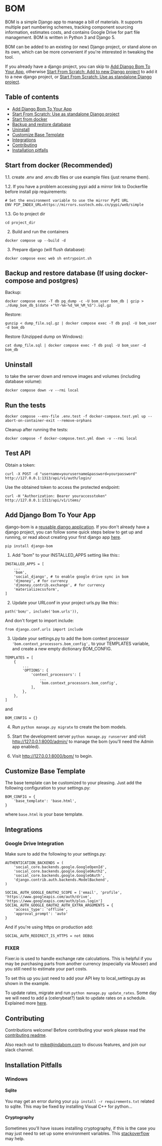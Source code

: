 # BOM

BOM is a simple Django app to manage a bill of materials. It supports multiple part numbering schemes, tracking component sourcing information, estimates costs, and contains Google Drive for part file management. BOM is written in Python 3 and Django 5.

BOM can be added to an existing (or new) Django project, or stand alone on its own, which can be more convenient if you're interested in tweaking the tool. 

If you already have a django project, you can skip to [Add Django Bom To Your App](#add-django-bom-to-your-app), otherwise [Start From Scratch: Add to new Django project](#start-from-scratch-add-to-a-new-django-project) to add it to a new django project, or [Start From Scratch: Use as standalone Django project](#start-from-scratch-use-as-a-standalone-django-project).

## Table of contents
   * [Add Django Bom To Your App](#add-django-bom-to-your-app)
   * [Start From Scratch: Use as standalone Django project](#start-from-scratch-use-as-a-standalone-django-project)
   * [Start from docker](#start-from-docker-recommended)
   * [Backup and restore database](#backup-and-restore-database-if-using-docker-compose-and-postgres)
   * [Uninstall](#uninstall)
   * [Customize Base Template](#customize-base-template)
   * [Integrations](#integrations)
   * [Contributing](#contributing)
   * [Installation pitfalls](#installation-pitfalls)

## Start from docker (Recommended)
1.1. create .env and .env.db files or use example files (just rename them).

1.2. If you have a problem accessing pypi add a mirror link to Dockerfile before install pip requirements:
```
# Set the environment variable to use the mirror PyPI URL
ENV PIP_INDEX_URL=https://mirrors.sustech.edu.cn/pypi/web/simple
```
1.3. Go to project dir
```
cd project_dir
```
2. Build and run the containers
```
docker compose up --build -d
```
3. Prepare django (will flush database):
```
docker compose exec web sh entrypoint.sh
```

## Backup and restore database (If using docker-compose and postgres)
Backup:
```
docker compose exec -T db pg_dump -c -U bom_user bom_db | gzip > ./dump_bom_db_$(date +"%Y-%m-%d_%H_%M_%S").sql.gz
```
Restore:
```
gunzip < dump_file.sql.gz | docker compose exec -T db psql -U bom_user -d bom_db
```
Restore (Unzipped dump on Windows):
```
cat dump_file.sql | docker compose exec -T db psql -U bom_user -d bom_db
```

## Uninstall
to take the server down and remove images and volumes (including database volume):
```
docker compose down -v --rmi local
```

## Run the tests
```
docker compose --env-file .env.test -f docker-compose.test.yml up --abort-on-container-exit --remove-orphans
```
Cleanup after running the tests:
```
docker compose -f docker-compose.test.yml down -v --rmi local
```

## Test API
Obtain a token:
```
curl -X POST -d "username=yourusername&password=yourpassword" http://127.0.0.1:1313/api/v1/auth/login/
```
Use the obtained token to access the protected endpoint:
```
curl -H "Authorization: Bearer youraccesstoken" http://127.0.0.1:1313/api/v1/items/
```

## Add Django Bom To Your App
django-bom is a [reusable django application](https://docs.djangoproject.com/en/1.11/intro/reusable-apps/). If you don't already have a django project, you can follow some quick steps below to get up and running, or read about creating your first django app [here](https://docs.djangoproject.com/en/1.11/intro/tutorial01/).

```
pip install django-bom
```

1. Add "bom" to your INSTALLED_APPS setting like this::

```
INSTALLED_APPS = [
    ...
    'bom',
    'social_django', # to enable google drive sync in bom
    'djmoney', # for currency
    'djmoney.contrib.exchange', # for currency
    'materializecssform',
]
```

2. Update your URLconf in your project urls.py like this::

```
path('bom/', include('bom.urls')),
```

And don't forget to import include:

```
from django.conf.urls import include
```

3. Update your settings.py to add the bom context processor `'bom.context_processors.bom_config',` to your TEMPLATES variable, and create a new empty dictionary BOM_CONFIG.

```
TEMPLATES = [
    {
        ...
        'OPTIONS': {
            'context_processors': [
                ...
                'bom.context_processors.bom_config',
            ],
        },
    },
]
```

and

```
BOM_CONFIG = {}
```

4. Run `python manage.py migrate` to create the bom models.

5. Start the development server `python manage.py runserver` and visit http://127.0.0.1:8000/admin/
   to manage the bom (you'll need the Admin app enabled).

6. Visit http://127.0.0.1:8000/bom/ to begin.

## Customize Base Template
The base template can be customized to your pleasing. Just add the following configuration to your settings.py:

```
BOM_CONFIG = {
    'base_template': 'base.html',
}
```

where `base.html` is your base template.

## Integrations

### Google Drive Integration
Make sure to add the following to your settings.py:
```
AUTHENTICATION_BACKENDS = (
    'social_core.backends.google.GoogleOpenId',
    'social_core.backends.google.GoogleOAuth2',
    'social_core.backends.google.GoogleOAuth',
    'django.contrib.auth.backends.ModelBackend',
)

SOCIAL_AUTH_GOOGLE_OAUTH2_SCOPE = ['email', 'profile', 'https://www.googleapis.com/auth/drive', 'https://www.googleapis.com/auth/plus.login']
SOCIAL_AUTH_GOOGLE_OAUTH2_AUTH_EXTRA_ARGUMENTS = {
    'access_type': 'offline',
    'approval_prompt': 'auto'
}
``` 
And if you're using https on production add:
```
SOCIAL_AUTH_REDIRECT_IS_HTTPS = not DEBUG
```

### FIXER
Fixer.io is used to handle exchange rate calculations. This is helpful if you may be purchasing parts from another currency (especially via Mouser) and you still need to estimate your part costs.

To set this up you just need to add your API key to local_settings.py as shown in the example.

To update rates, migrate and run `python manage.py update_rates`. Some day we will need to add a (celerybeat?) task to update rates on a schedule. Explained more [here](https://github.com/django-money/django-money#working-with-exchange-rates).

## Contributing

Contributions welcome! Before contributing your work please read the [contributing readme](https://github.com/mpkasp/django-bom/blob/master/CONTRIBUTING.md).

Also reach out to mike@indabom.com to discuss features, and join our slack channel.

## Installation Pitfalls

### Windows
#### Sqlite
You may get an error during your `pip install -r requirements.txt` related to sqlite. This may be fixed by installing Visual C++ for python...

#### Cryptography
Sometimes you'll have issues installing cryptography, if this is the case you may just need to set up some environment variables. This [stackoverflow](https://stackoverflow.com/questions/46288737/error-while-installing-sqlite-using-pip-on-python-2-7-13) may help.
